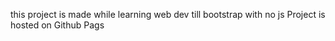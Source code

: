 this project is made while learning web dev till bootstrap with no js
Project is hosted on Github Pags
